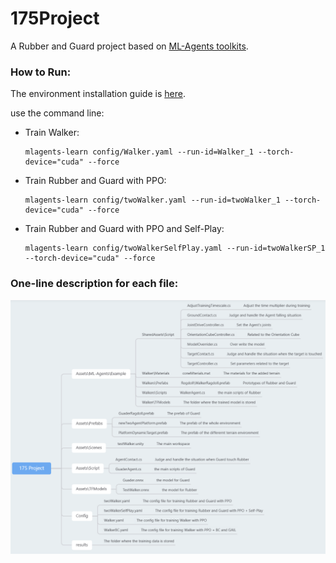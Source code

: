 # 175Project
A Rubber and Guard project based on [ML-Agents toolkits](https://github.com/Unity-Technologies/ml-agents).

### How to Run:

The environment installation guide is [here](https://github.com/Unity-Technologies/ml-agents/blob/release_20_docs/docs/Installation.md).

use the command line:

- Train Walker:

  ```
  mlagents-learn config/Walker.yaml --run-id=Walker_1 --torch-device="cuda" --force
  ```

- Train Rubber and Guard with PPO:

  ```
  mlagents-learn config/twoWalker.yaml --run-id=twoWalker_1 --torch-device="cuda" --force
  ```

- Train Rubber and Guard with PPO and Self-Play:

  ```
  mlagents-learn config/twoWalkerSelfPlay.yaml --run-id=twoWalkerSP_1 --torch-device="cuda" --force
  ```

### One-line description for each file:

![](.\graph\one-line.png)



